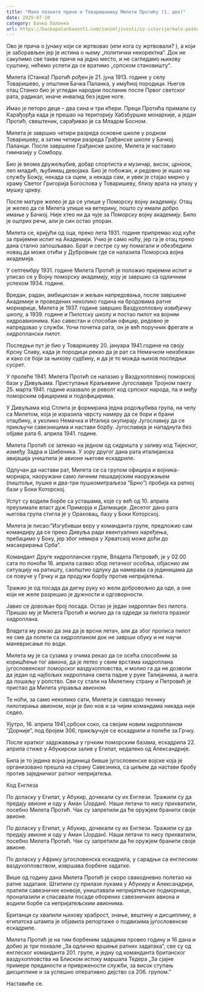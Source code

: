 ```yaml
---
title: "Мало познате приче о Товаришанину Милети Протићу (1. део)"
date: 2025-07-10
category: Бачка Паланка
url: https://backapalankavesti.com/zanimljivosti/iz-istorije/malo-poznate-price-o-tovarisaninu-mileti-proticu-1-deo4/
---
```


Ово је прича о јунаку који се жртвовао (или кога су жртвовали? ), а који је заборављен јер је истина о њему „политички некоректна“. Док не сакупимо све такве приче на једно место, и не сагледамо њихову суштину, нећемо успети да се вратимо „српском становишту“.

Милета (Станка) Протић рођен је 21. јуна 1913. године у селу Товаришево, у општини Бачка Паланка, у имућној породици. Његов отац Станко био је угледан народни посланик после Првог светског рата, радикал, иначе инвалид без једне ноге.

Имао је петоро деце – два сина и три кћери. Преци Протића примали су Карађорђа када је прешао на територију Хабзбуршке монархије, а један Протић, свештеник, сарађивао је са Младом Босном.

Милета је завршио четири разреда основне школе у родном Товаришеву, а затим четири разреда Грађанске школе у Бачкој Паланци. После завршене Грађанске школе, Милета је наставио гимназију у Сомбору.

Био је веома дружељубив, добар спортиста и музичар, висок, црноок, леп младић, љубимац девојака. Био је побожан, и редовно је ишао на службу Божју, некада са оцем, а некада сам, и увек је стајао мирно у храму Светог Григорија Богослова у Товаришеву, близу врата на улазу у мушку цркву.

После матуре желео је да се упише у Поморску војну академију. Отац је желео да се Милета упише на ветерину, пошто су имали добро имање у Бачкој. Није хтео ни да чује за Поморску војну академију. Било је оштрих речи, али је син остао упоран.

Милета се, кријући од оца, преко лета 1931. године припремао код куће за пријемни испит на Академији. Учио је само ноћу, јер га је отац преко дана стално запошљавао. Брат и сестре су му помагали и обезбедили новац да може отићи у Дубровник где се налазила Поморска војна академија.

У септембру 1931. године Милета Протић је положио пријемни испит и уписао се у Војну поморску академију, коју је завршио са одличним успехом 1934. године.

Вредан, радан, амбициозан и жељан напредовања, после завршене Академије и проведених неколико година на бродовима ратне морнарице, Милета је 1937. године завршио Ваздухопловну извиђачку школу, а 1939. године и Пилотску школу и постао пилот на војним хидроавионима. Као савестан и способан официр, редовно је напредовао у служби. Уочи почетка рата, он је већ поручник фрегате и хидроплански пилот.

Последњи пут је био у Товаришеву 20. јануара 1941.године на своју Крсну Славу, када је породици рекао да је рат са Немачком неизбежан и како се боји за њихову судбину, и да је то можда њихов последњи сусрет.

У пролеће 1941. Милета Протић се налазио у Ваздухопловној поморској бази у Дивуљама. Приступање Краљевине Југославије Тројном пакту 25. марта 1941. године изазвало је револт код српског народа, па и међу поморским официрима и подофицирима.

У Дивуљама код Сплита је формирана једна родољубива група, на челу са Милетом, која је изразила чврсту намеру да се бори и брани отаџбину, а уколико Немачка и Италија окупирају Југославију да се прикључи савезницима и настави борбу. Југославија је нападнута без објаве рата 6. априла 1941. године.

Милета Протић се затекао на једном од сидришта у заливу код Тијесног, између Задра и Шибеника. У зору другог дана рата италијанска авијација уништила је авионе његове ескадриле.

Одлучан да настави рат, Милета се са групом официра и војника-морнара, наоружани само личним пешадијским наоружањем (пиштољи, пушке и два-три пушкомитраљеза “Брно”) пробија ка ратној бази у Боки Которској.

Успут су водили борбе са усташама, које су већ од 10. априла преузимале власт дуж Приморја и Далмације. Десетог дана рата његова група стигла је у Ораховац, базу у Боки Которској.

Милета је писао:“Изгубивши веру у команданта групе, предложио сам командиру да се преко Дивуља ради евентуалних наређења, пребацимо у Боку, јер због немира у Хрватској може доћи до масакрирања Срба“.

Командант Друге хидропланске групе, Владета Петровић, је у 02.00 сата по поноћи 16. априла сазвао збор летачког особља, објаснио им ситуацију на ратишту, саопштио одлуку да намерава са јединицама да се повуче у Грчку и да продужи борбу против непријатеља.

Тражио је од посада да дигну руку ко жели добровољно да оде, а оне који не желе разрешио је дужности и одговорности.

Јавио се довољан број посада. Остао је један хидроплан без пилота. Пришао му је Милета Протић и молио да га одреди за пилота празног хидроплана.

Владета му рекао да зна да је врсни летач, али да због прописа пилот не сме да полети са хидропланом док не заврши обуку и не научи маневрисање по води.

Милета му је са сузама у очима рекао да се осећа способним за коришћење тог авиона, да је летео у свим врстама хидроплана југословенског поморског ваздухопловства, и молио га да не дозволи да један од најбољих хидроплана света падне у руке Талијанима, а њега да пошаљу у ропство. Сви су стали на Милетину страну и Петровић је пристао да Милета управља авионом.

Те ноћи, за само неколико сати, Милета је савладао технику пилотирања авионом, који је био нов и за чијим командама никада није седео.

Ујутро, 16. априла 1941,србски соко, са својим новим хидропланом “Дорније”, под бројем 306, прикључује се ескадрили и полеће за Грчку.

После кратког задржавања у грчким поморским базама, ескадрила 22. априла стиже у Абукирски залив у Египат, недалеко од Александрије.

Била је то једина војна јединица бивше југословенске војске која је организовано прешла на страну Савезника, са циљем да настави бробу против заједничког ратног непријатеља.

Код Енглеза

По доласку у Египат, у Абукир, дочекали су их Енглези. Тражили су да предају авионе и оду у Аман (Јордан). Наши летачи то нису прихватили, посебно Милета Протић. Чак су запретили да ће оружјем бранити своје авионе.

По доласку у Египат, у Абукир, дочекали су их Енглези. Тражили су да предају авионе и оду у Аман (Јордан). Наши летачи то нису прихватили, посебно Милета Протић. Чак су запретили да ће оружјем бранити своје авионе.

По доласку у Африку југословенска ескадрила, у сарадњи са енглеским ваздухопловством, извршава борбене задатке.

Више од годину дана Милета Протић је скоро свакодневно полетао на ратне задатаке. Штитили су прилазе лукама у Абукиру и Александрији, пратили савезничке конвоје, уништавали непријатељске подморнице, проналазили и спасавали посаде оборених савезничких авиона и водили борбе са непријатељским авионима.

Британци су хвалили њихову храброст, знање, вештину и дисциплину, а египатска штампа је објавила репортаже о подвизима југословенске ескадриле.

Милета Протић је на тим борбеним задацима провео годину и 16 дана и добио је три похвале „За одлично вршење ратних задатака“, све су од енглеског команданта 201. групе, и једну од команданта британског ваздухопловства на Блиском истоку маршала Тедера „За сјајне примере преданости и привржености служби, за висок ступањ дисциплине и за успешно оперативно дејство са 206. групом.”

Наставиће се.
